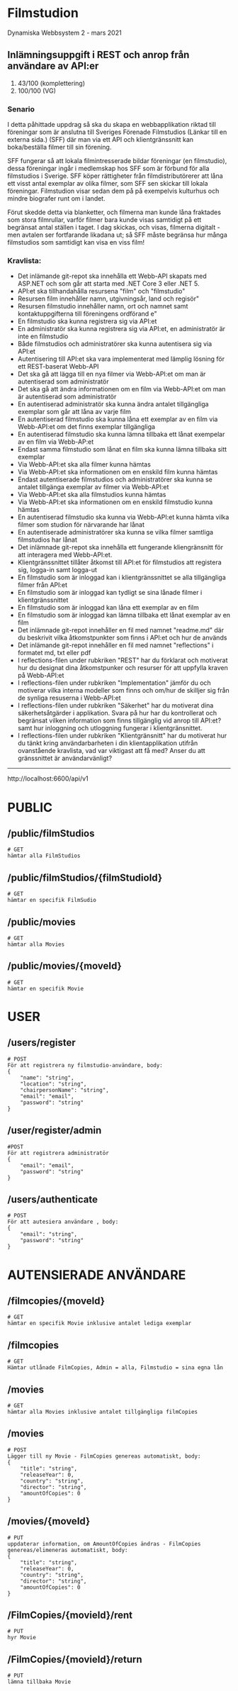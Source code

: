 # Filmstudion
Dynamiska Webbsystem 2 - mars 2021
## Inlämningsuppgift i REST och anrop från användare av API:er
1.  43/100 (komplettering)
2.  100/100 (VG) 
### Senario
I detta påhittade uppdrag så ska du skapa en webbapplikation riktad till föreningar som är anslutna till Sveriges Förenade Filmstudios (Länkar till en externa sida.) (SFF) där man via ett API och klientgränssnitt kan boka/beställa filmer till sin förening.

SFF fungerar så att lokala filmintresserade bildar föreningar (en filmstudio), dessa föreningar ingår i medlemskap hos SFF som är förbund för alla filmstudios i Sverige. SFF köper rättigheter från filmdistributörerer att låna ett visst antal exemplar av olika filmer, som SFF sen skickar till lokala föreningar. Filmstudion visar sedan dem på på exempelvis kulturhus och mindre biografer runt om i landet.

Förut skedde detta via blanketter, och filmerna man kunde låna fraktades som stora filmrullar, varför filmer bara kunde visas samtidigt på ett begränsat antal ställen i taget. I dag skickas, och visas, filmerna digitalt - men avtalen ser fortfarande likadana ut; så SFF måste begränsa hur många filmstudios som samtidigt kan visa en viss film!
### Kravlista:
* Det inlämande git-repot ska innehålla ett Webb-API skapats med ASP.NET och som går att starta med .NET Core 3 eller .NET 5.
* API:et ska tillhandahålla resursena "film" och "filmstudio"
* Resursen film innehåller namn, utgivningsår, land och regisör"
* Resursen filmstudio innehåller namn, ort och namnet samt kontaktuppgifterna till föreningens ordförand e"
* En filmstudio ska kunna registrera sig via API:et
* En administratör ska kunna registrera sig via API:et, en administratör är inte en filmstudio
* Både filmstudios och administratörer ska kunna autentisera sig via API:et
* Autentisering till API:et ska vara implementerat med lämplig lösning för ett REST-baserat Webb-API
* Det ska gå att lägga till en nya filmer via Webb-API:et om man är autentiserad som administratör
* Det ska gå att ändra informationen om en film via Webb-API:et om man är autentiserad som administratör
* En autentiserad administratör ska kunna ändra antalet tillgängliga exemplar som går att låna av varje film
* En autentiserad filmstudio ska kunna låna ett exemplar av en film via Webb-API:et om det finns exemplar tillgängliga
* En autentiserad filmstudio ska kunna lämna tillbaka ett lånat exempelar av en film via Webb-AP:et
* Endast samma filmstudio som lånat en film ska kunna lämna tillbaka sitt exemplar
* Via Webb-API:et ska alla filmer kunna hämtas
* Via Webb-API:et ska informationen om en enskild film kunna hämtas
* Endast autentiserade filmstudios och administratörer ska kunna se antalet tillgänga exemplar av filmer via Webb-API:et
* Via Webb-API:et ska alla filmstudios kunna hämtas
* Via Webb-API:et ska informationen om en enskild filmstudio kunna hämtas
* En autentiserad filmstudio ska kunna via Webb-API:et kunna hämta vilka filmer som studion för närvarande har lånat
* En autentiserade administratörer ska kunna se vilka filmer samtliga filmstudios har lånat
* Det inlämnade git-repot ska innehålla ett fungerande kliengränsnitt för att interagera med Webb-API:et.
* Klientgränssnittet tillåter åtkomst till API:et för filmstudios att registera sig, logga-in samt logga-ut
* En filmstudio som är inloggad kan i klientgränssnittet se alla tillgängliga filmer från API:et
* En filmstudio som är inloggad kan tydligt se sina lånade filmer i klientgränssnittet
* En filmstudio som är inloggad kan låna ett exemplar av en film
* En filmstudio som är inloggad kan lämna tillbaka ett lånat exemplar av en film
* Det inlämnade git-repot innehåller en fil med namnet "readme.md" där du beskrivit vilka åtkomstpunkter som finns i API:et och hur de används
* Det inlämande git-repot innehåller en fil med namnet "reflections" i formatet md, txt eller pdf
* I reflections-filen under rubkriken "REST" har du förklarat och motiverat hur du designat dina åtkomstpunker och resurser för att uppfylla kraven på Webb-API:et
* I reflections-filen under rubkriken "Implementation" jämför du och motiverar vilka interna modeller som finns och om/hur de skilljer sig från de synliga resuserna i Webb-API:et
* I reflections-filen under rubkriken "Säkerhet" har du motiverat dina säkerhetsåtgärder i applikation. Svara på hur har du kontrollerat och begränsat vilken information som
finns tillgänglig vid anrop till API:et? samt hur inloggning och utloggning fungerar i klientgränsnittet.
* I reflections-filen under rubkriken "Klientgränsnitt" har du motiverat hur du tänkt kring användarbarheten i din klientapplikation utifrån ovanstående kravlista, vad var
viktigast att få med? Anser du att gränssnittet är användarvänligt?
________________________________________________________________________________________________________________________________________________________________________________
http://localhost:6600/api/v1

# PUBLIC
## /public/filmStudios
    # GET 
    hämtar alla FilmStudios
## /public/filmStudios/{filmStudioId}
    # GET 
    hämtar en specifik FilmSudio
## /public/movies
    # GET 
    hämtar alla Movies
## /public/movies/{moveId}
    # GET 
    hämtar en specifik Movie

# USER
## /users/register
    # POST
    För att registrera ny filmstudio-användare, body:
    {
        "name": "string",
        "location": "string",
        "chairpersonName": "string",
        "email": "email",
        "password": "string"
    }
## /user/register/admin
    #POST
    För att registrera administratör
    {
        "email": "email",
        "password": "string"
    }
    
## /users/authenticate
    # POST
    För att autesiera användare , body:
    {
        "email": "string",
        "password": "string"
    }

# AUTENSIERADE ANVÄNDARE
## /filmcopies/{moveId}
    # GET 
    hämtar en specifik Movie inklusive antalet lediga exemplar
    
## /filmcopies
    # GET 
    Hämtar utlånade FilmCopies, Admin = alla, Filmstudio = sina egna lån
    
##  /movies
    # GET
    hämtar alla Movies inklusive antalet tillgängliga filmCopies
    
##  /movies
    # POST 
    Lägger till ny Movie - FilmCopies genereas automatiskt, body: 
    {
        "title": "string",
        "releaseYear": 0,
        "country": "string",
        "director": "string",
        "amountOfCopies": 0
    }

## /movies/{moveId}
    # PUT 
    uppdaterar information, om AmountOfCopies ändras - FilmCopies genereas/elimeneras automatiskt, body:
    {
        "title": "string",
        "releaseYear": 0,
        "country": "string",
        "director": "string",
        "amountOfCopies": 0
    }

## /FilmCopies/{movieId}/rent
    # PUT 
    hyr Movie
    
## /FilmCopies/{movieId}/return
    # PUT 
    lämna tillbaka Movie
